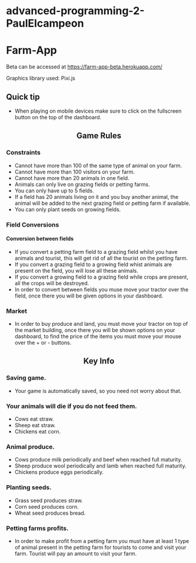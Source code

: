# advanced-programming-2-PaulElcampeon

# Farm-App

Beta can be accessed at https://farm-app-beta.herokuapp.com/

Graphics library used: Pixi.js

## Quick tip

* When playing on mobile devices make sure to click on the fullscreen button on the top of the dashboard.


## <p align="center">Game Rules</p>

### Constraints
* Cannot have more than 100 of the same type of animal on your farm.
* Cannot have more than 100 visitors on your farm.
* Cannot have more than 20 animals in one field.
* Animals can only live on grazing fields or petting farms.
* You can only have up to 5 fields.
* If a field has 20 animals living on it and you buy another animal, the animal will be added to the next grazing field or petting farm if available.
* You can only plant seeds on growing fields.

### Field Conversions
#### Conversion between fields
* If you convert a petting farm field to a grazing field whilst you have animals and tourist, this will get rid of all the tourist on the petting farm.
* If you convert a grazing field to a growing field whist animals are present on the field, you will lose all these animals.
* If you convert a growing field to a grazing field while crops are present, all the crops will be destroyed. 
* In order to convert between fields you muse move your tractor over the field, once there you will be given options in your dashboard.

### Market
* In order to buy produce and land, you must move your tractor on top of the market building, once there you will be shown options on your dashboard, to find the price of the items you must move your mouse over the + or - buttons.

## <p align="center">Key Info</p>

### Saving game.
* Your game is automatically saved, so you need not worry about that.

### Your animals will die if you do not feed them.
* Cows eat straw.
* Sheep eat straw.
* Chickens eat corn.

### Animal produce.
* Cows produce milk periodically and beef when reached full maturity.
* Sheep produce wool periodically and lamb when reached full maturity.
* Chickens produce eggs periodically.

### Planting seeds.
* Grass seed produces straw.
* Corn seed produces corn.
* Wheat seed produces bread.

### Petting farms profits.
* In order to make profit from a petting farm you must have at least 1 type of animal present in the petting farm for tourists to come and visit your farm. Tourist will pay an amount to visit your farm.
